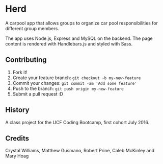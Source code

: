 # Herd


A carpool app that allows groups to organize car pool responsibilities for different group members.


The app uses Node.js, Express and MySQL on the backend. The page content is rendered with Handlebars.js and styled with Sass.



## Contributing

1. Fork it!
2. Create your feature branch: `git checkout -b my-new-feature`
3. Commit your changes: `git commit -am 'Add some feature'`
4. Push to the branch: `git push origin my-new-feature`
5. Submit a pull request :D

 ## History

A class project for the UCF Coding Bootcamp, first cohort July 2016.

## Credits

Crystal Williams, Matthew Gusmano, Robert Prine, Caleb McKinley and Mary Hoag



